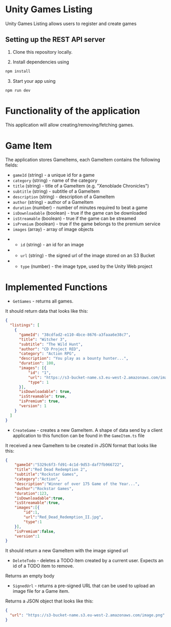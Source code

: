 # Unity Games Listing

Unity Games Listing allows users to register and create games

## Setting up the REST API server

1. Clone this repository locally.

2. Install dependencies using 

```bash
npm install
```

3. Start your app using

```bash
npm run dev
```


# Functionality of the application

This application will allow creating/removing/fetching games.

# Game Item

The application stores GameItems, each GameItem contains the following fields:

* `gameId` (string) - a unique id for a game
* `category` (string) - name of the category
* `title` (string) - title of a GameItem (e.g. "Xenoblade Chronicles")
* `subtitle` (string) - subtitle of a GameItem
* `description` (string) - description of a GameItem
* `author` (string) - author of a GameItem
* `duration` (number) - number of minutes required to beat a game
* `isDownloadable` (boolean) - true if the game can be downloaded
* `isStreamable` (boolean) - true if the game can be streamed
* `isPremium` (boolean) - true if the game belongs to the premium service
* `images` (array) - array of image objects
-  * `id` (string) - an id for an image
-  * `url` (string) - the signed url of the image stored on an S3 Bucket
-  * `type` (number) - the image type, used by the Unity Web project

# Implemented Functions

* `GetGames` - returns all games.

It should return data that looks like this:

```json
{
  "listings": [
    {
      "gameId": "38cdfad2-e110-4bce-8676-a3faaa6e38c7",
      "title": "Witcher 3",
      "subtitle": "The Wild Hunt",
      "author": "CD Project RED",
      "category": "Action RPG",
      "description": "You play as a bounty hunter...",
      "duration": 100,
      "images": [{
          "id": "1",
          "url": "https://s3-bucket-name.s3.eu-west-2.amazonaws.com/image.png",
          "type": 1
      }],
      "isDownloadable": true,
      "isStreamable": true,
      "isPremium": true,
      "version": 1
    }
  ]
}
```

* `CreateGame` - creates a new GameItem. A shape of data send by a client application to this function can be found in the `GameItem.ts` file

It received a new GameItem to be created in JSON format that looks like this:

```json
{
    "gameId":"5329c6f3-fd91-4c1d-9d53-daf7fb966722",
    "title":"Red Dead Redemption 2",
    "subtitle":"Rockstar Games",
    "category":"Action",
    "description":"Winner of over 175 Game of the Year...",
    "author":"Rockstar Games",
    "duration":123,
    "isDownloadable":true,
    "isStreamable":true,
    "images":[{
        "id":1,
        "url":"Red_Dead_Redemption_II.jpg",
        "type":1
    }],
    "isPremium":false,
    "version":1
}
```

It should return a new GameItem with the image signed url

* `DeleteTodo` - deletes a TODO item created by a current user. Expects an id of a TODO item to remove.

Returns an empty body

* `SignedUrl` - returns a pre-signed URL that can be used to upload an image file for a Game item.

Returns a JSON object that looks like this:

```json
{
  "url": "https://s3-bucket-name.s3.eu-west-2.amazonaws.com/image.png"
}
```
